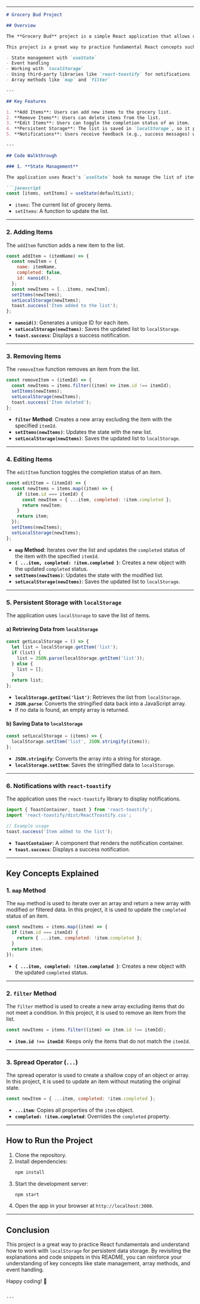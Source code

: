 
---

```markdown
# Grocery Bud Project

## Overview

The **Grocery Bud** project is a simple React application that allows users to manage a grocery list. Users can add, remove, and edit items in the list. The application uses `localStorage` to persist the data, so the list remains intact even after the page is refreshed.

This project is a great way to practice fundamental React concepts such as:

- State management with `useState`
- Event handling
- Working with `localStorage`
- Using third-party libraries like `react-toastify` for notifications
- Array methods like `map` and `filter`

---

## Key Features

1. **Add Items**: Users can add new items to the grocery list.
2. **Remove Items**: Users can delete items from the list.
3. **Edit Items**: Users can toggle the completion status of an item.
4. **Persistent Storage**: The list is saved in `localStorage`, so it persists across page reloads.
5. **Notifications**: Users receive feedback (e.g., success messages) when they perform actions like adding or deleting items.

---

## Code Walkthrough

### 1. **State Management**

The application uses React's `useState` hook to manage the list of items.

```javascript
const [items, setItems] = useState(defaultList);
```

- `items`: The current list of grocery items.
- `setItems`: A function to update the list.

---

### 2. **Adding Items**

The `addItem` function adds a new item to the list.

```javascript
const addItem = (itemName) => {
  const newItem = {
    name: itemName,
    completed: false,
    id: nanoid(),
  };
  const newItems = [...items, newItem];
  setItems(newItems);
  setLocalStorage(newItems);
  toast.success('Item added to the list');
};
```

- **`nanoid()`**: Generates a unique ID for each item.
- **`setLocalStorage(newItems)`**: Saves the updated list to `localStorage`.
- **`toast.success`**: Displays a success notification.

---

### 3. **Removing Items**

The `removeItem` function removes an item from the list.

```javascript
const removeItem = (itemId) => {
  const newItems = items.filter((item) => item.id !== itemId);
  setItems(newItems);
  setLocalStorage(newItems);
  toast.success('Item deleted');
};
```

- **`filter` Method**: Creates a new array excluding the item with the specified `itemId`.
- **`setItems(newItems)`**: Updates the state with the new list.
- **`setLocalStorage(newItems)`**: Saves the updated list to `localStorage`.

---

### 4. **Editing Items**

The `editItem` function toggles the completion status of an item.

```javascript
const editItem = (itemId) => {
  const newItems = items.map((item) => {
    if (item.id === itemId) {
      const newItem = { ...item, completed: !item.completed };
      return newItem;
    }
    return item;
  });
  setItems(newItems);
  setLocalStorage(newItems);
};
```

- **`map` Method**: Iterates over the list and updates the `completed` status of the item with the specified `itemId`.
- **`{ ...item, completed: !item.completed }`**: Creates a new object with the updated `completed` status.
- **`setItems(newItems)`**: Updates the state with the modified list.
- **`setLocalStorage(newItems)`**: Saves the updated list to `localStorage`.

---

### 5. **Persistent Storage with `localStorage`**

The application uses `localStorage` to save the list of items.

#### a) **Retrieving Data from `localStorage`**

```javascript
const getLocalStorage = () => {
  let list = localStorage.getItem('list');
  if (list) {
    list = JSON.parse(localStorage.getItem('list'));
  } else {
    list = [];
  }
  return list;
};
```

- **`localStorage.getItem('list')`**: Retrieves the list from `localStorage`.
- **`JSON.parse`**: Converts the stringified data back into a JavaScript array.
- If no data is found, an empty array is returned.

#### b) **Saving Data to `localStorage`**

```javascript
const setLocalStorage = (items) => {
  localStorage.setItem('list', JSON.stringify(items));
};
```

- **`JSON.stringify`**: Converts the array into a string for storage.
- **`localStorage.setItem`**: Saves the stringified data to `localStorage`.

---

### 6. **Notifications with `react-toastify`**

The application uses the `react-toastify` library to display notifications.

```javascript
import { ToastContainer, toast } from 'react-toastify';
import 'react-toastify/dist/ReactToastify.css';

// Example usage
toast.success('Item added to the list');
```

- **`ToastContainer`**: A component that renders the notification container.
- **`toast.success`**: Displays a success notification.

---

## Key Concepts Explained

### 1. **`map` Method**

The `map` method is used to iterate over an array and return a new array with modified or filtered data. In this project, it is used to update the `completed` status of an item.

```javascript
const newItems = items.map((item) => {
  if (item.id === itemId) {
    return { ...item, completed: !item.completed };
  }
  return item;
});
```

- **`{ ...item, completed: !item.completed }`**: Creates a new object with the updated `completed` status.

---

### 2. **`filter` Method**

The `filter` method is used to create a new array excluding items that do not meet a condition. In this project, it is used to remove an item from the list.

```javascript
const newItems = items.filter((item) => item.id !== itemId);
```

- **`item.id !== itemId`**: Keeps only the items that do not match the `itemId`.

---

### 3. **Spread Operator (`...`)**

The spread operator is used to create a shallow copy of an object or array. In this project, it is used to update an item without mutating the original state.

```javascript
const newItem = { ...item, completed: !item.completed };
```

- **`...item`**: Copies all properties of the `item` object.
- **`completed: !item.completed`**: Overrides the `completed` property.

---

## How to Run the Project

1. Clone the repository.
2. Install dependencies:
   ```bash
   npm install
   ```
3. Start the development server:
   ```bash
   npm start
   ```
4. Open the app in your browser at `http://localhost:3000`.

---

## Conclusion

This project is a great way to practice React fundamentals and understand how to work with `localStorage` for persistent data storage. By revisiting the explanations and code snippets in this README, you can reinforce your understanding of key concepts like state management, array methods, and event handling.

Happy coding! 🚀
```

---
